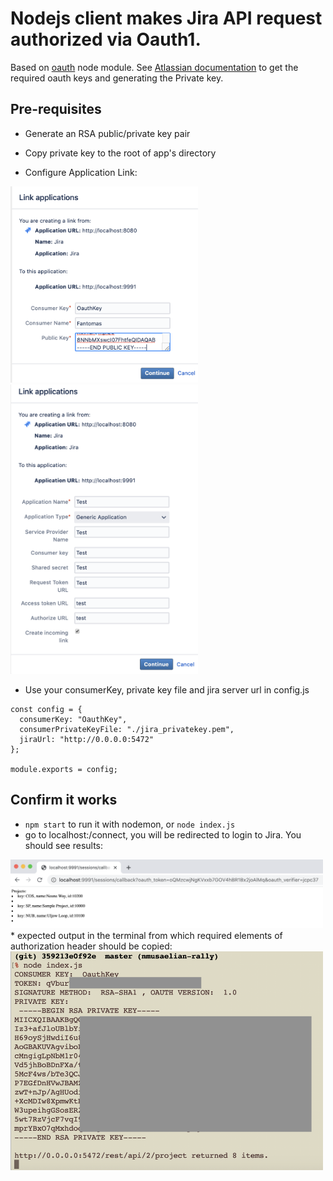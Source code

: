 # Nodejs client makes Jira API request authorized via Oauth1. 

Based on [oauth](https://www.npmjs.com/package/oauth) node module.
See [Atlassian documentation](https://developer.atlassian.com/server/jira/platform/oauth/#step-1-configure-jira) to get the required oauth keys and generating the Private key.
 
## Pre-requisites
* Generate an RSA public/private key pair
* Copy private key to the root of app's directory

* Configure Application Link:
<img src="docs/img/app-link-2.png" width="300"/>
<img src="docs/img/app-link-1.png" width="300"/>


* Use your consumerKey, private key file and jira server url in config.js

```
const config = {
  consumerKey: "OauthKey",
  consumerPrivateKeyFile: "./jira_privatekey.pem",
  jiraUrl: "http://0.0.0.0:5472" 
};

module.exports = config;
```

## Confirm it works
* ```npm start``` to run it with nodemon, or ```node index.js```
* go to localhost:<port>/connect, you will be redirected to login to Jira. You should see results:
<img src="docs/img/app-get-projects.png" width="500"/>
* expected output in the terminal from which required elements of authorization header should be copied:
<img src="docs/img/output.png" width="500"/>


